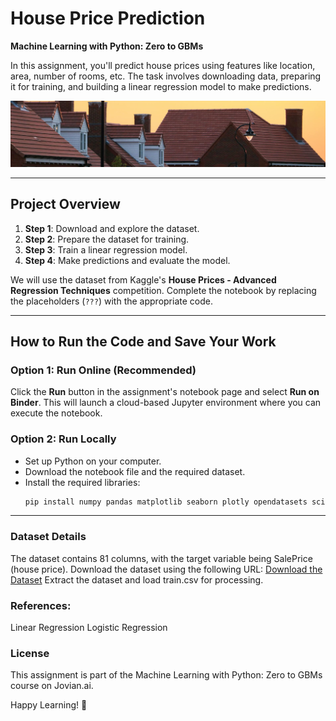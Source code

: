 # House Price Prediction
**Machine Learning with Python: Zero to GBMs**  

In this assignment, you'll predict house prices using features like location, area, number of rooms, etc. The task involves downloading data, preparing it for training, and building a linear regression model to make predictions.  

![Linear Regression for House Prices](images/house.jpg)

---

## Project Overview  
1. **Step 1**: Download and explore the dataset.  
2. **Step 2**: Prepare the dataset for training.  
3. **Step 3**: Train a linear regression model.  
4. **Step 4**: Make predictions and evaluate the model.  

We will use the dataset from Kaggle's **House Prices - Advanced Regression Techniques** competition. Complete the notebook by replacing the placeholders (`???`) with the appropriate code.

---

## How to Run the Code and Save Your Work  

### Option 1: Run Online (Recommended)  
Click the **Run** button in the assignment's notebook page and select **Run on Binder**. This will launch a cloud-based Jupyter environment where you can execute the notebook.

### Option 2: Run Locally  
- Set up Python on your computer.  
- Download the notebook file and the required dataset.  
- Install the required libraries:
  ```bash
  pip install numpy pandas matplotlib seaborn plotly opendatasets scikit-learn jovian

---
  
### Dataset Details
The dataset contains 81 columns, with the target variable being SalePrice (house price).
Download the dataset using the following URL:
[Download the Dataset](https://github.com/JovianML/opendatasets/raw/master/data/house-prices-advanced-regression-techniques.zip)
Extract the dataset and load train.csv for processing.

### References:
Linear Regression
Logistic Regression

### License
This assignment is part of the Machine Learning with Python: Zero to GBMs course on Jovian.ai.

Happy Learning! 🚀
